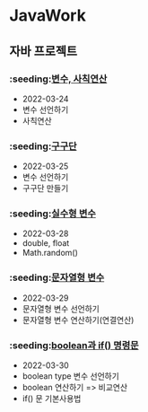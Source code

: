 # JavaWork
## 자바 프로젝트


### :seeding:[변수, 사칙연산](https://github.com/hana825/javaworks/tree/master/Java_10_Varriable_02)
 * 2022-03-24
 * 변수 선언하기
 * 사칙연산


### :seeding:[구구단](https://github.com/hana825/javaworks/tree/master/Java_10_Varriable_03)
* 2022-03-25
* 변수 선언하기
* 구구단 만들기


### :seeding:[실수형 변수](https://github.com/hana825/javaworks/tree/master/Java_10_Varriable_04)
* 2022-03-28
* double, float
* Math.random()



### :seeding:[문자열형 변수](https://github.com/hana825/javaworks/tree/master/Java_10_Varriable_05)
* 2022-03-29
* 문자열형 변수 선언하기
* 문자열형 변수 연산하기(연결연산)


### :seeding:[boolean과 if() 명령문](https://github.com/hana825/javaworks/tree/master/Java_10_Varriable_06)
* 2022-03-30
* boolean type 변수 선언하기
* boolean 연산하기 => 비교연산
* if() 문 기본사용법
	
